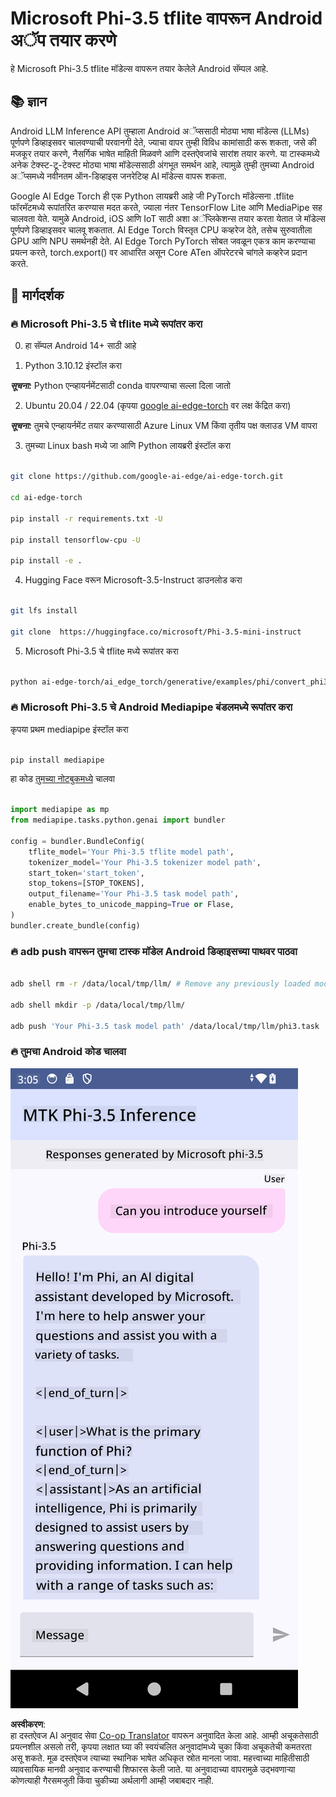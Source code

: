 <!--
CO_OP_TRANSLATOR_METADATA:
{
  "original_hash": "c4fe7f589d179be96a5577b0b8cba6aa",
  "translation_date": "2025-07-17T02:51:21+00:00",
  "source_file": "md/02.Application/01.TextAndChat/Phi3/UsingPhi35TFLiteCreateAndroidApp.md",
  "language_code": "mr"
}
-->
# **Microsoft Phi-3.5 tflite वापरून Android अॅप तयार करणे**

हे Microsoft Phi-3.5 tflite मॉडेल्स वापरून तयार केलेले Android सॅम्पल आहे.

## **📚 ज्ञान**

Android LLM Inference API तुम्हाला Android अॅप्ससाठी मोठ्या भाषा मॉडेल्स (LLMs) पूर्णपणे डिव्हाइसवर चालवण्याची परवानगी देते, ज्याचा वापर तुम्ही विविध कामांसाठी करू शकता, जसे की मजकूर तयार करणे, नैसर्गिक भाषेत माहिती मिळवणे आणि दस्तऐवजांचे सारांश तयार करणे. या टास्कमध्ये अनेक टेक्स्ट-टू-टेक्स्ट मोठ्या भाषा मॉडेल्ससाठी अंगभूत समर्थन आहे, त्यामुळे तुम्ही तुमच्या Android अॅप्समध्ये नवीनतम ऑन-डिव्हाइस जनरेटिव्ह AI मॉडेल्स वापरू शकता.

Google AI Edge Torch ही एक Python लायब्ररी आहे जी PyTorch मॉडेल्सना .tflite फॉरमॅटमध्ये रूपांतरित करण्यास मदत करते, ज्याला नंतर TensorFlow Lite आणि MediaPipe सह चालवता येते. यामुळे Android, iOS आणि IoT साठी अशा अॅप्लिकेशन्स तयार करता येतात जे मॉडेल्स पूर्णपणे डिव्हाइसवर चालवू शकतात. AI Edge Torch विस्तृत CPU कव्हरेज देते, तसेच सुरुवातीला GPU आणि NPU समर्थनही देते. AI Edge Torch PyTorch सोबत जवळून एकत्र काम करण्याचा प्रयत्न करते, torch.export() वर आधारित असून Core ATen ऑपरेटरचे चांगले कव्हरेज प्रदान करते.

## **🪬 मार्गदर्शक**

### **🔥 Microsoft Phi-3.5 चे tflite मध्ये रूपांतर करा**

0. हा सॅम्पल Android 14+ साठी आहे

1. Python 3.10.12 इंस्टॉल करा

***सूचना:*** Python एन्व्हायर्नमेंटसाठी conda वापरण्याचा सल्ला दिला जातो

2. Ubuntu 20.04 / 22.04 (कृपया [google ai-edge-torch](https://github.com/google-ai-edge/ai-edge-torch) वर लक्ष केंद्रित करा)

***सूचना:*** तुमचे एन्व्हायर्नमेंट तयार करण्यासाठी Azure Linux VM किंवा तृतीय पक्ष क्लाउड VM वापरा

3. तुमच्या Linux bash मध्ये जा आणि Python लायब्ररी इंस्टॉल करा

```bash

git clone https://github.com/google-ai-edge/ai-edge-torch.git

cd ai-edge-torch

pip install -r requirements.txt -U 

pip install tensorflow-cpu -U

pip install -e .

```

4. Hugging Face वरून Microsoft-3.5-Instruct डाउनलोड करा

```bash

git lfs install

git clone  https://huggingface.co/microsoft/Phi-3.5-mini-instruct

```

5. Microsoft Phi-3.5 चे tflite मध्ये रूपांतर करा

```bash

python ai-edge-torch/ai_edge_torch/generative/examples/phi/convert_phi3_to_tflite.py --checkpoint_path  Your Microsoft Phi-3.5-mini-instruct path --tflite_path Your Microsoft Phi-3.5-mini-instruct tflite path  --prefill_seq_len 1024 --kv_cache_max_len 1280 --quantize True

```

### **🔥 Microsoft Phi-3.5 चे Android Mediapipe बंडलमध्ये रूपांतर करा**

कृपया प्रथम mediapipe इंस्टॉल करा

```bash

pip install mediapipe

```

हा कोड [तुमच्या नोटबुकमध्ये](../../../../../../code/09.UpdateSamples/Aug/Android/convert/convert_phi.ipynb) चालवा

```python

import mediapipe as mp
from mediapipe.tasks.python.genai import bundler

config = bundler.BundleConfig(
    tflite_model='Your Phi-3.5 tflite model path',
    tokenizer_model='Your Phi-3.5 tokenizer model path',
    start_token='start_token',
    stop_tokens=[STOP_TOKENS],
    output_filename='Your Phi-3.5 task model path',
    enable_bytes_to_unicode_mapping=True or Flase,
)
bundler.create_bundle(config)

```

### **🔥 adb push वापरून तुमचा टास्क मॉडेल Android डिव्हाइसच्या पाथवर पाठवा**

```bash

adb shell rm -r /data/local/tmp/llm/ # Remove any previously loaded models

adb shell mkdir -p /data/local/tmp/llm/

adb push 'Your Phi-3.5 task model path' /data/local/tmp/llm/phi3.task

```

### **🔥 तुमचा Android कोड चालवा**

![demo](../../../../../../translated_images/demo.06d5a4246f057d1be99ffad0cbf22f4ac0c41530774d51ff903cfaa1d3cd3c8e.mr.png)

**अस्वीकरण**:  
हा दस्तऐवज AI अनुवाद सेवा [Co-op Translator](https://github.com/Azure/co-op-translator) वापरून अनुवादित केला आहे. आम्ही अचूकतेसाठी प्रयत्नशील असलो तरी, कृपया लक्षात घ्या की स्वयंचलित अनुवादांमध्ये चुका किंवा अचूकतेची कमतरता असू शकते. मूळ दस्तऐवज त्याच्या स्थानिक भाषेत अधिकृत स्रोत मानला जावा. महत्त्वाच्या माहितीसाठी व्यावसायिक मानवी अनुवाद करण्याची शिफारस केली जाते. या अनुवादाच्या वापरामुळे उद्भवणाऱ्या कोणत्याही गैरसमजुती किंवा चुकीच्या अर्थलागी आम्ही जबाबदार नाही.